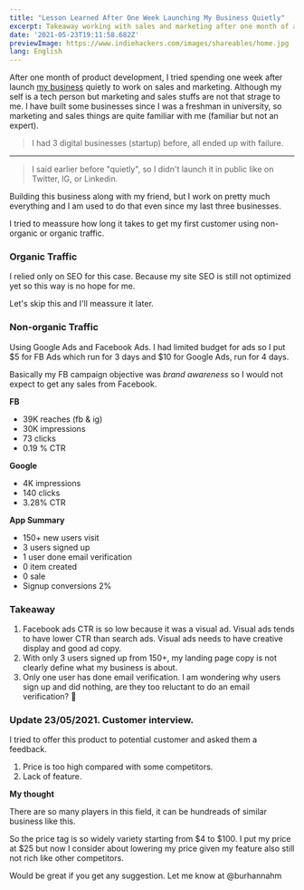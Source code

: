 ```yaml
---
title: "Lesson Learned After One Week Launching My Business Quietly"
excerpt: Takeaway working with sales and marketing after one month of application development.
date: '2021-05-23T19:11:58.682Z'
previewImage: https://www.indiehackers.com/images/shareables/home.jpg
lang: English
---
```


After one month of product development, I tried spending one week after launch [my business](https://getmakerlog.com/products/walimah) quietly to work on sales and marketing. Although my self is a tech person but marketing and sales stuffs are not that strage to me. I have built some businesses since I was a freshman in university, so marketing and sales things are quite familiar with me (familiar but not an expert).

> I had 3 digital businesses (startup) before, all ended up with failure.

---

> I said earlier before "quietly", so I didn't launch it in public like on Twitter, IG, or Linkedin.

Building this business along with my friend, but I work on pretty much everything and I am used to do that even since my last three businesses.

I tried to meassure how long it takes to get my first customer using non-organic or organic traffic.

### Organic Traffic

I relied only on SEO for this case. Because my site SEO is still not optimized yet so this way is no hope for me.

Let's skip this and I'll meassure it later.

### Non-organic Traffic

Using Google Ads and Facebook Ads. I had limited budget for ads so I put $5 for FB Ads which run for 3  days and $10 for Google Ads, run for 4 days.

Basically my FB campaign objective was _brand awareness_ so I would not expect to get any sales from Facebook.

__FB__

- 39K reaches (fb & ig)
- 30K impressions
- 73 clicks
- 0.19 % CTR

__Google__

- 4K impressions
- 140 clicks
- 3.28% CTR

__App Summary__

- 150+ new users visit
- 3 users signed up
- 1 user done email verification
- 0 item created
- 0 sale
- Signup conversions 2%

### Takeaway

1. Facebook ads CTR is so low because it was a visual ad. Visual ads tends to have lower CTR than search ads. Visual ads needs to have creative display and good ad copy.
2. With only 3 users signed up from 150+, my landing page copy is not clearly define what my business is about.
3. Only one user has done email verification. I am wondering why users sign up and did nothing, are they too reluctant to do an email verification? 🤔


### Update 23/05/2021. Customer interview.

I tried to offer this product to potential customer and asked them a feedback.

1. Price is too high compared with some competitors.
2. Lack of feature.

__My thought__

There are so many players in this field, it can be hundreads of similar business like this.

So the price tag is so widely variety starting from $4 to $100. I put my price at $25 but now I consider about lowering my price given my feature also still not rich like other competitors.

Would be great if you get any suggestion. Let me know at @burhannahm
